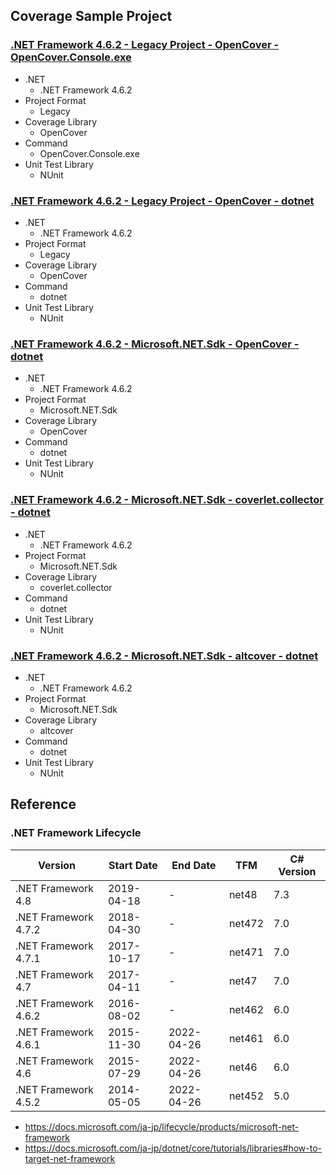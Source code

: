## Coverage Sample Project

### [.NET Framework 4.6.2 - Legacy Project - OpenCover - OpenCover.Console.exe](./net462_legacy_OpenCover_exe/README.md)

- .NET
    - .NET Framework 4.6.2
- Project Format
    - Legacy
- Coverage Library
    - OpenCover
- Command
    - OpenCover.Console.exe
- Unit Test Library
    - NUnit

### [.NET Framework 4.6.2 - Legacy Project - OpenCover - dotnet](./net462_legacy_OpenCover_dotnet/README.md)

- .NET
    - .NET Framework 4.6.2
- Project Format
    - Legacy
- Coverage Library
    - OpenCover
- Command
    - dotnet
- Unit Test Library
    - NUnit

### [.NET Framework 4.6.2 - Microsoft.NET.Sdk - OpenCover - dotnet](./net462_sdk_OpenCover_dotnet/README.md)

- .NET
    - .NET Framework 4.6.2
- Project Format
    - Microsoft.NET.Sdk
- Coverage Library
    - OpenCover
- Command
    - dotnet
- Unit Test Library
    - NUnit

### [.NET Framework 4.6.2 - Microsoft.NET.Sdk - coverlet.collector - dotnet](./net462_sdk_coverlet_dotnet/README.md)

- .NET
    - .NET Framework 4.6.2
- Project Format
    - Microsoft.NET.Sdk
- Coverage Library
    - coverlet.collector
- Command
    - dotnet
- Unit Test Library
    - NUnit

### [.NET Framework 4.6.2 - Microsoft.NET.Sdk - altcover - dotnet](./net462_sdk_altcover_dotnet/README.md)

- .NET
    - .NET Framework 4.6.2
- Project Format
    - Microsoft.NET.Sdk
- Coverage Library
    - altcover
- Command
    - dotnet
- Unit Test Library
    - NUnit


## Reference

### .NET Framework Lifecycle

| Version              | Start Date | End Date   | TFM    | C# Version |
| -------------------- | ---------- | ---------- | ------ | ---------- |
| .NET Framework 4.8   | 2019-04-18 | -          | net48  | 7.3        |
| .NET Framework 4.7.2 | 2018-04-30 | -          | net472 | 7.0        |
| .NET Framework 4.7.1 | 2017-10-17 | -          | net471 | 7.0        |
| .NET Framework 4.7   | 2017-04-11 | -          | net47  | 7.0        |
| .NET Framework 4.6.2 | 2016-08-02 | -          | net462 | 6.0        |
| .NET Framework 4.6.1 | 2015-11-30 | 2022-04-26 | net461 | 6.0        |
| .NET Framework 4.6   | 2015-07-29 | 2022-04-26 | net46  | 6.0        |
| .NET Framework 4.5.2 | 2014-05-05 | 2022-04-26 | net452 | 5.0        |


- https://docs.microsoft.com/ja-jp/lifecycle/products/microsoft-net-framework
- https://docs.microsoft.com/ja-jp/dotnet/core/tutorials/libraries#how-to-target-net-framework



